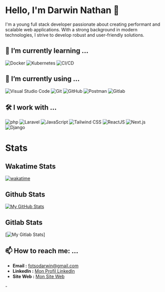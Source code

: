 # Hello, I'm Darwin Nathan 👋

<!--
**darwinnatha/darwinnatha** is a ✨ _special_ ✨ repository because its `README.md` (this file) appears on your GitHub profile.

Here are some ideas to get you started:

- 👯 I’m looking to collaborate on ...
- 🤔 I’m looking for help with ...
- 💬 Ask me about ...
- 😄 Pronouns: ...
- ⚡ Fun fact: ...
-->

I'm a young full stack developer passionate about creating performant and scalable web applications. With a strong background in modern technologies, I strive to develop robust and user-friendly solutions.
<!-- Je suis un développeur web fullstack passionné, spécialisé dans la création d'applications web performantes et évolutives. Avec une expertise dans des technologies modernes, je m'efforce de développer des solutions robustes et conviviales. -->

## 🌱 I’m currently learning ...

![Docker](https://img.shields.io/badge/-Docker-2496ED?style=flat&logo=docker&logoColor=white)
![Kubernetes](https://img.shields.io/badge/-Kubernetes-326CE5?style=flat&logo=kubernetes&logoColor=white)
![CI/CD](https://img.shields.io/badge/-CI/CD-000000?style=flat)

## 🔭 I’m currently using ...

![Visual Studio Code](https://img.shields.io/badge/-Visual%20Studio%20Code-007ACC?style=flat&logo=visual-studio-code&logoColor=white)
![Git](https://img.shields.io/badge/-Git-F05032?style=flat&logo=git&logoColor=white)
![GitHub](https://img.shields.io/badge/-GitHub-181717?style=flat&logo=github&logoColor=white)
![Postman](https://img.shields.io/badge/-Postman-FF6C37?style=flat&logo=postman&logoColor=white)
![Gitlab](https://img.shields.io/badge/-Gitlab-FC6D26?style=flat&logo=gitlab&logoColor=white)

## 🛠️ I work with ...

  ![php](https://shields.io/badge/-PHP-3776AB?style=flat&logo=php)
  ![Laravel](https://img.shields.io/badge/-Laravel-FF2D20?style=flat&logo=laravel&logoColor=white)
  ![JavaScript](https://img.shields.io/badge/-JavaScript-F7DF1E?style=flat&logo=javascript&logoColor=black)
  ![Tailwind CSS](https://img.shields.io/badge/-Tailwind_CSS-38B2AC?style=flat&logo=tailwind-css&logoColor=white)
  ![ReactJS](https://shields.io/badge/react-black?logo=react&style=for-the-badge)
  ![Next.js](https://img.shields.io/badge/-Next.js-000000?style=flat&logo=next.js&logoColor=white)
  ![Django](https://img.shields.io/badge/-Django-092E20?style=flat&logo=django&logoColor=white)

# Stats

## Wakatime Stats

[![wakatime](https://wakatime.com/badge/user/018ee0e1-4a0f-4f3e-bfe2-17035f109062.svg)](https://wakatime.com/@018ee0e1-4a0f-4f3e-bfe2-17035f109062)

## Github Stats

[![My GitHub Stats](https://github-readme-stats.vercel.app/api?username=darwinnatha&show_icons=true&count_private=true&hide=stars&theme=light)](https://github.com/darwinnatha)

## Gitlab Stats

[![My Gitlab Stats](https://gitlab-readme-stats.vercel.app/api?username=fotsodarwin&show_icons=true&count_private=true&hide=stars&theme=light)]

## 📫 How to reach me: ...

- **Email :** [fotsodarwin@gmail.com](mailto:fotsodarwin@gmail.com)
- **LinkedIn :** [Mon Profil LinkedIn](https://www.linkedin.com/in/darwin-fotso/)
- **Site Web :** [Mon Site Web](https://jd-devs.com/)
<!--

## 🌱 En apprentissage

Je suis actuellement en train d'apprendre :

- [Technologie ou sujet en cours d'apprentissage]
- [Technologie ou sujet en cours d'apprentissage]

## 🎯 Objectifs

Je vise à :

- Améliorer mes compétences en [sujet ou technologie].
- Participer à des projets open source.
- Contribuer à la communauté de développement web.

-->-
